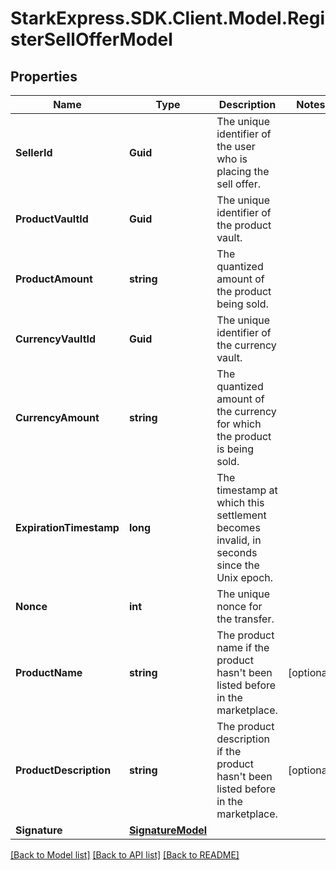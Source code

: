 # StarkExpress.SDK.Client.Model.RegisterSellOfferModel

## Properties

Name | Type | Description | Notes
------------ | ------------- | ------------- | -------------
**SellerId** | **Guid** | The unique identifier of the user who is placing the sell offer. | 
**ProductVaultId** | **Guid** | The unique identifier of the product vault. | 
**ProductAmount** | **string** | The quantized amount of the product being sold. | 
**CurrencyVaultId** | **Guid** | The unique identifier of the currency vault. | 
**CurrencyAmount** | **string** | The quantized amount of the currency for which the product is being sold. | 
**ExpirationTimestamp** | **long** | The timestamp at which this settlement becomes invalid, in seconds since the Unix epoch. | 
**Nonce** | **int** | The unique nonce for the transfer. | 
**ProductName** | **string** | The product name if the product hasn&#39;t been listed before in the marketplace. | [optional] 
**ProductDescription** | **string** | The product description if the product hasn&#39;t been listed before in the marketplace. | [optional] 
**Signature** | [**SignatureModel**](SignatureModel.md) |  | 

[[Back to Model list]](../README.md#documentation-for-models) [[Back to API list]](../README.md#documentation-for-api-endpoints) [[Back to README]](../README.md)

